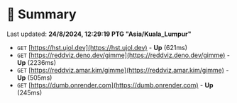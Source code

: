 # 📖 Summary
Last updated: **24/8/2024, 12:29:19 PTG "Asia/Kuala_Lumpur"**

- `GET` [https://hst.ujol.dev](https://hst.ujol.dev) - **Up** (621ms)
- `GET` [https://reddviz.deno.dev/gimme](https://reddviz.deno.dev/gimme) - **Up** (2236ms)
- `GET` [https://reddviz.amar.kim/gimme](https://reddviz.amar.kim/gimme) - **Up** (505ms)
- `GET` [https://dumb.onrender.com](https://dumb.onrender.com) - **Up** (245ms)
